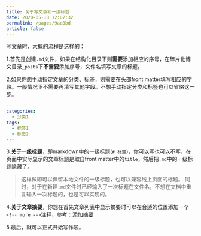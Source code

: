```yaml
---
title: 关于写文章和一级标题
date: 2020-05-13 12:07:32
permalink: /pages/9ae0bd
article: false
---
```


写文章时，大概的流程是这样的：

1.首先是创建`.md`文件，如果在结构化目录下则**需要**添加相应的序号，在碎片化博文目录`_posts`下**不需要**添加序号，文件名填写文章的标题。

2.如果你想手动指定文章的分类、标签，则需要在头部front matter填写相应的字段。一般情况下不需要再填写其他字段。不想手动指定分类和标签也可以省略这一步。
``` yaml
---
categories: 
  - 分类1
tags: 
  - 标签1
  - 标签2
---
```

3.**关于一级标题**，即markdown中的一级标题(`# 标题`)，你可以写也可以不写，在页面中实际显示的文章标题是取自front matter中的`title`，然后把`.md`中的一级标题隐藏了。

> 这样做即可以保留本地文件的一级标题，也可以兼容线上页面的标题。
> 同时，对于在新建`.md`文件时已经输入了一次标题在文件名，不想在文档中重复输入一次标题的，也是可以实现的。

4.**关于文章摘要**，你想在首先文章列表中显示摘要时可以在合适的位置添加一个`<!-- more -->`注释，参考：[添加摘要](/pages/1cc523/)

5.最后，就可以正式开始写作啦。
